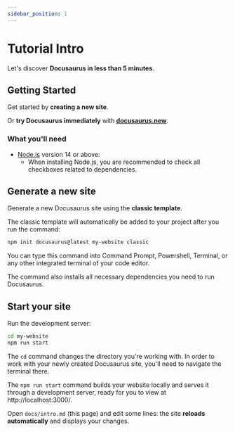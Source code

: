 ```yaml
---
sidebar_position: 1
---
```


# Tutorial Intro

Let's discover **Docusaurus in less than 5 minutes**.

## Getting Started

Get started by **creating a new site**.

Or **try Docusaurus immediately** with
**[docusaurus.new](https://docusaurus.new)**.

### What you'll need

- [Node.js](https://nodejs.org/en/download/) version 14 or above:
  - When installing Node.js, you are recommended to check all checkboxes related
    to dependencies.

## Generate a new site

Generate a new Docusaurus site using the **classic template**.

The classic template will automatically be added to your project after you run
the command:

```bash
npm init docusaurus@latest my-website classic
```

You can type this command into Command Prompt, Powershell, Terminal, or any
other integrated terminal of your code editor.

The command also installs all necessary dependencies you need to run Docusaurus.

## Start your site

Run the development server:

```bash
cd my-website
npm run start
```

The `cd` command changes the directory you're working with. In order to work
with your newly created Docusaurus site, you'll need to navigate the terminal
there.

The `npm run start` command builds your website locally and serves it through a
development server, ready for you to view at http://localhost:3000/.

Open `docs/intro.md` (this page) and edit some lines: the site **reloads
automatically** and displays your changes.
